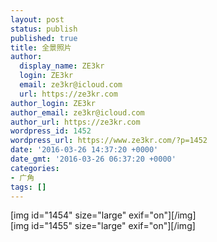 ```yaml
---
layout: post
status: publish
published: true
title: 全景照片
author:
  display_name: ZE3kr
  login: ZE3kr
  email: ze3kr@icloud.com
  url: https://ze3kr.com
author_login: ZE3kr
author_email: ze3kr@icloud.com
author_url: https://ze3kr.com
wordpress_id: 1452
wordpress_url: https://www.ze3kr.com/?p=1452
date: '2016-03-26 14:37:20 +0000'
date_gmt: '2016-03-26 06:37:20 +0000'
categories:
- 广角
tags: []
---
```

<p>[img id="1454" size="large" exif="on"][/img]<br />
[img id="1455" size="large" exif="on"][/img]</p>
